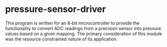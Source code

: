 # pressure-sensor-driver
This program is written for an 8-bit microcontroller to provide the functionality to convert ADC readings from a  precision sensor into pressure values based on a given mapping. The primary consideration of this module was the resource constrained nature of its application.
